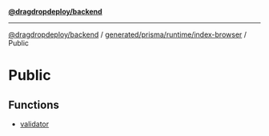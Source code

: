 [**@dragdropdeploy/backend**](../../../../../../README.md)

***

[@dragdropdeploy/backend](../../../../../../README.md) / [generated/prisma/runtime/index-browser](../../README.md) / Public

# Public

## Functions

- [validator](functions/validator.md)
